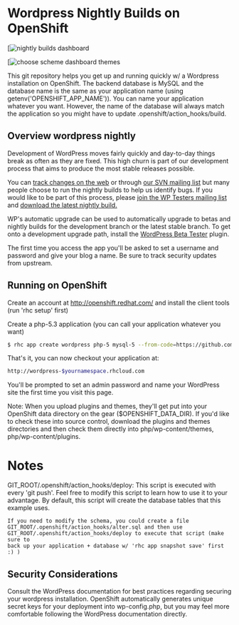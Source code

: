 Wordpress Nightly Builds on OpenShift
=====================================

[![nightly builds dashboard](http://i.imgur.com/vNckYmZ.png)

[![choose scheme dashboard themes](http://i.imgur.com/1m2cIun.png)

This git repository helps you get up and running quickly w/ a Wordpress installation
on OpenShift.  The backend database is MySQL and the database name is the 
same as your application name (using getenv('OPENSHIFT_APP_NAME')).  You can name
your application whatever you want.  However, the name of the database will always
match the application so you might have to update .openshift/action_hooks/build.

Overview wordpress nightly
--------------------------

Development of WordPress moves fairly quickly and day-to-day things break as often as they are fixed. This high churn is part of our development process that aims to produce the most stable releases possible.

You can [track changes on the web](http://core.trac.wordpress.org/timeline) or through [our SVN mailing list](http://lists.automattic.com/mailman/listinfo/wp-svn) but many people choose to run the nightly builds to help us identify bugs. If you would like to be part of this process, please [join the WP Testers mailing list](http://lists.automattic.com/mailman/listinfo/wp-testers) and [download the latest nightly build.](http://wordpress.org/nightly-builds/wordpress-latest.zip)

WP's automatic upgrade can be used to automatically upgrade to betas and nightly builds for the development branch or the latest stable branch. To get onto a development upgrade path, install the [WordPress Beta Tester](http://wordpress.org/extend/plugins/wordpress-beta-tester/) plugin.

The first time you access the app you'll be asked to set a username and password and give your blog a name. Be sure to track security updates from upstream.


Running on OpenShift
--------------------

Create an account at http://openshift.redhat.com/ and install the client tools (run 'rhc setup' first)

Create a php-5.3 application (you can call your application whatever you want)

```bash
$ rhc app create wordpress php-5 mysql-5 --from-code=https://github.com/tigefa4u/wordpress-nightly-openshift.git
```

That's it, you can now checkout your application at:

```bash
http://wordpress-$yournamespace.rhcloud.com
```
 
You'll be prompted to set an admin password and name your WordPress site the first time you visit this 
page.  

Note: When you upload plugins and themes, they'll get put into your OpenShift data directory
on the gear ($OPENSHIFT_DATA_DIR).  If you'd like to check these into source control, download the 
plugins and themes directories and then check them directly into php/wp-content/themes, php/wp-content/plugins.

Notes
=====

GIT_ROOT/.openshift/action_hooks/deploy:
    This script is executed with every 'git push'.  Feel free to modify this script
    to learn how to use it to your advantage.  By default, this script will create
    the database tables that this example uses.

    If you need to modify the schema, you could create a file 
    GIT_ROOT/.openshift/action_hooks/alter.sql and then use
    GIT_ROOT/.openshift/action_hooks/deploy to execute that script (make sure to
    back up your application + database w/ 'rhc app snapshot save' first :) )

Security Considerations
-----------------------
Consult the WordPress documentation for best practices regarding securing your wordpress installation.  OpenShift 
automatically generates unique secret keys for your deployment into wp-config.php, but you may feel more
comfortable following the WordPress documentation directly.
